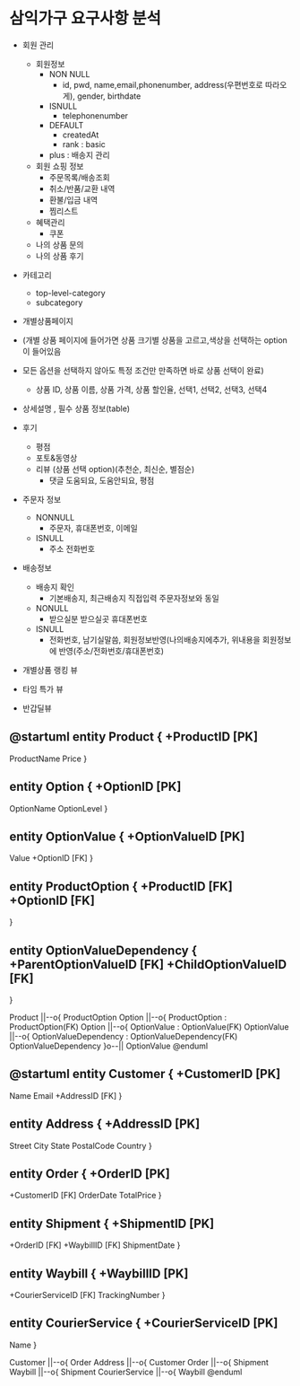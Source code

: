 # 삼익가구 요구사항 분석
- 회원 관리
  - 회원정보
    - NON NULL
      - id, pwd, name,email,phonenumber, address(우편번호로 따라오게), gender, birthdate
    - ISNULL
      - telephonenumber
    - DEFAULT 
      - createdAt
      - rank : basic
    - plus : 배송지 관리
  - 회원 쇼핑 정보
    - 주문목록/배송조회
    - 취소/반품/교환 내역
    - 환불/입금 내역
    - 찜리스트
  - 혜택관리
    - 쿠폰
  - 나의 상품 문의
  - 나의 상품 후기
- 카테고리
  - top-level-category
  - subcategory

- 개별상품페이지
- (개별 상품 페이지에 들어가면 상품 크기별 상품을 고르고,색상을 선택하는 option이 들어있음
- 모든 옵션을 선택하지 않아도 특정 조건만 만족하면 바로 상품 선택이 완료)
  - 상품 ID, 상품 이름, 상품 가격, 상품 할인율, 선택1, 선택2, 선택3, 선택4
- 상세설명 , 필수 상품 정보(table)
- 후기
  - 평점
  - 포토&동영상
  - 리뷰 (상품 선택 option)(추천순, 최신순, 별점순)
    - 댓글 도움되요, 도움안되요, 평점 

- 주문자 정보
  - NONNULL
    - 주문자, 휴대폰번호, 이메일
  - ISNULL
    - 주소 전화번호
- 배송정보
  - 배송지 확인
    - 기본배송지, 최근배송지 직접입력 주문자정보와 동일
  - NONULL
    - 받으실분 받으실곳 휴대폰번호
  - ISNULL
    - 전화번호, 남기실말씀, 회원정보반영(나의배송지에추가, 위내용을 회원정보에 반영(주소/전화번호/휴대폰번호)
-  개별상품 랭킹 뷰
-  타임 특가 뷰
-  반갑딜뷰

@startuml
entity Product {
  +ProductID [PK]
  --
  ProductName
  Price
}

entity Option {
  +OptionID [PK]
  --
  OptionName
  OptionLevel
}

entity OptionValue {
  +OptionValueID [PK]
  --
  Value
  +OptionID [FK]
}

entity ProductOption {
  +ProductID [FK]
  +OptionID [FK]
  --
}

entity OptionValueDependency {
  +ParentOptionValueID [FK]
  +ChildOptionValueID [FK]
  --
}

Product ||--o{ ProductOption
Option ||--o{ ProductOption : ProductOption(FK)
Option ||--o{ OptionValue : OptionValue(FK)
OptionValue ||--o{ OptionValueDependency : OptionValueDependency(FK)
OptionValueDependency }o--|| OptionValue
@enduml


@startuml
entity Customer {
  +CustomerID [PK]
  --
  Name
  Email
  +AddressID [FK]
}

entity Address {
  +AddressID [PK]
  --
  Street
  City
  State
  PostalCode
  Country
}

entity Order {
  +OrderID [PK]
  --
  +CustomerID [FK]
  OrderDate
  TotalPrice
}

entity Shipment {
  +ShipmentID [PK]
  --
  +OrderID [FK]
  +WaybillID [FK]
  ShipmentDate
}

entity Waybill {
  +WaybillID [PK]
  --
  +CourierServiceID [FK]
  TrackingNumber
}

entity CourierService {
  +CourierServiceID [PK]
  --
  Name
}

Customer ||--o{ Order
Address ||--o{ Customer
Order ||--o{ Shipment
Waybill ||--o{ Shipment
CourierService ||--o{ Waybill
@enduml
